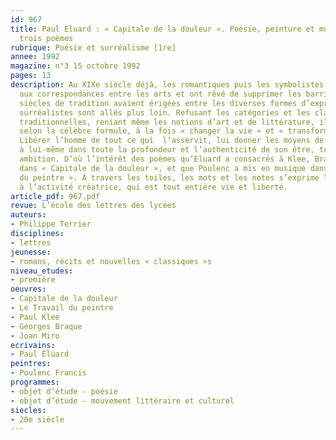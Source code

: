 ```yaml
---
id: 967
title: Paul Eluard : « Capitale de la douleur ». Poésie, peinture et musique à travers
  trois poèmes
rubrique: Poésie et surréalisme [1re]
annee: 1992
magazine: n°3 15 octobre 1992
pages: 13
description: Au XIXe siècle déjà, les romantiques puis les symbolistes ont été sensibles
  aux correspondances entre les arts et ont rêvé de supprimer les barrières que des
  siècles de tradition avaient érigées entre les diverses formes d’expression. Les
  surréalistes sont allés plus loin. Refusant les catégories et les classifications
  traditionnelles, reniant même les notions d’art et de littérature, ils ont voulu,
  selon la célèbre formule, à la fois « changer la vie » et « transformer le monde ».
  Libérer l’homme de tout ce qui  l’asservit, lui donner les moyens de se révéler
  à lui-même dans toute la profondeur et l’authenticité de son être, telle a été leur
  ambition. D’où l’intérêt des poèmes qu’Eluard a consacrés à Klee, Braque et Miró
  dans « Capitale de la douleur », et que Poulenc a mis en musique dans « Le Travail
  du peintre ». À travers les toiles, les mots et les notes s’exprime le même hymne
  à l’activité créatrice, qui est tout entière vie et liberté.
article_pdf: 967.pdf
revue: L’école des lettres des lycées
auteurs:
- Philippe Terrier
disciplines:
- lettres
jeunesse:
- romans, récits et nouvelles « classiques »s
niveau_etudes:
- première
oeuvres:
- Capitale de la douleur
- Le Travail du peintre
- Paul Klee
- Georges Braque
- Joan Miro
ecrivains:
- Paul Eluard
peintres:
- Poulenc Francis
programmes:
- objet d’étude - poésie
- objet d’étude - mouvement littéraire et culturel
siecles:
- 20e siècle
---
```

